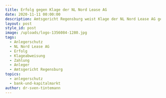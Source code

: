```yaml
---
title: Erfolg gegen Klage der NL Nord Lease AG
date: 2020-11-11 00:00:00
description: Amtsgericht Regensburg weist Klage der NL Nord Lease AG gegen Anleger ab.
layout: post
style_id: post
image: /uploads/logo-1356084-1280.jpg
tags:
  - Anlegerschutz
  - NL Nord Lease AG
  - Erfolg
  - Klageabweisung
  - Zahlung
  - Anleger
  - Amtsgericht Regensburg
topics:
  - anlegerschutz
  - bank-und-kapitalmarkt
author: dr-sven-tintemann
---
```


